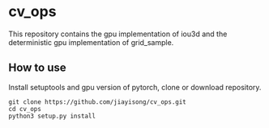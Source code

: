 # cv_ops
This repository contains the gpu implementation of iou3d and the deterministic gpu implementation of grid_sample.
## How to use
Install setuptools and gpu version of pytorch, clone or download repository.
```shell
git clone https://github.com/jiayisong/cv_ops.git
cd cv_ops
python3 setup.py install
```
